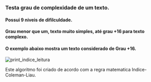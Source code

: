 ﻿
### Testa grau de complexidade de um texto.

#### Possui 9 niveis de difilculdade.
#### Grau menor que um, texto muito simples, até grau +16 para texto complexo.
#### O exemplo abaixo mostra um texto considerado de Grau +16.



![print_indice_leitura](https://github.com/LucieneRodrigues/exercicio-logica/assets/105310968/ae46a8c4-b700-494e-8c16-14b3899e0482)

Este algoritmo foi criado de acordo com a regra matematica Indice-Coleman-Liau.
